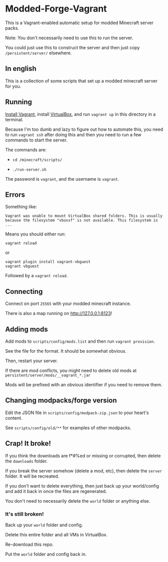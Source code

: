 # Modded-Forge-Vagrant

This is a Vagrant-enabled automatic setup for modded Minecraft server packs.

Note: You don't necessarily need to use this to run the server.

You could just use this to construct the server and then just copy
`/persistent/server/` elsewhere.

## In english

This is a collection of some scripts that set up a modded minecraft server for you.

## Running

[Install Vagrant](https://www.vagrantup.com/), install
[VirtualBox](https://www.virtualbox.org/), and run `vagrant up` in this
directory in a terminal.

Because I'm too dumb and lazy to figure out how to automate this, you need to
run `vagrant ssh` after doing this and then you need to run a few commands to
start the server.

The commands are:

-   `cd /minecraft/scripts/`

-   `./run-server.sh`

The password is `vagrant`, and the username is `vagrant`.

## Errors

Something like:

```
Vagrant was unable to mount VirtualBox shared folders. This is usually
because the filesystem "vboxsf" is not available. This filesystem is
...
```

Means you should either run:

`vagrant reload`

or

```
vagrant plugin install vagrant-vbguest
vagrant vbguest
```

Followed by a `vagrant reload`.


## Connecting

Connect on port `25565` with your modded minecraft instance.

There is also a map running on <http://127.0.0.1:8123>!

## Adding mods

Add mods to `scripts/config/mods.list` and then run `vagrant provision`.

See the file for the format. It should be somewhat obvious.

Then, restart your server.

If there are mod conflicts, you might need to delete old mods at `persistent/server/mods/__vagrant_*.jar`

Mods will be prefixed with an obvious identifier if you need to remove them.

## Changing modpacks/forge version

Edit the JSON file in `scripts/config/modpack-zip.json` to your heart's content.

See `scripts/config/old/**` for examples of other modpacks.

## Crap! It broke!

If you think the downloads are f*#%ed or missing or corrupted, then delete the
`downloads` folder.

If you break the server somehow (delete a mod, etc), then delete the `server`
folder. It will be recreated.

If you don't want to delete everything, then just back up your world/config and
add it back in once the files are regenerated.

You don't need to necessarily delete the `world` folder or anything else.

### It's still broken!

Back up your `world` folder and config.

Delete this entire folder and all VMs in VirtualBox.

Re-download this repo.

Put the `world` folder and config back in.
